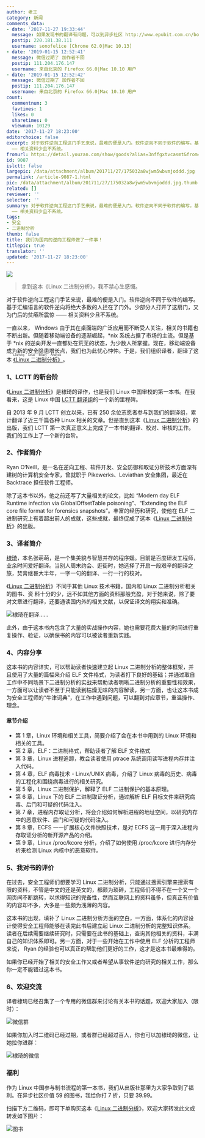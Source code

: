 ```yaml
---
author: 老王
category: 新闻
comments_data:
- date: '2017-11-27 19:33:44'
  message: 如果发现书的翻译有问题，可以到异步社区 http://www.epubit.com.cn/book/details/4696 提交勘误
  postip: 220.181.38.111
  username: sonofelice [Chrome 62.0|Mac 10.13]
- date: '2019-01-15 12:52:41'
  message: 微信过期了 加作者不回
  postip: 111.204.176.147
  username: 来自北京的 Firefox 66.0|Mac 10.10 用户
- date: '2019-01-15 12:52:42'
  message: 微信过期了 加作者不回
  postip: 111.204.176.147
  username: 来自北京的 Firefox 66.0|Mac 10.10 用户
count:
  commentnum: 3
  favtimes: 1
  likes: 0
  sharetimes: 0
  viewnum: 10129
date: '2017-11-27 18:23:00'
editorchoice: false
excerpt: 对于软件逆向工程这门手艺来说，最难的便是入门。软件逆向不同于软件的编写。基于汇编语言的软件逆向将绝大多数的人拦在了门外。少部分人打开了这扇门，又为门后的贫瘠所震惊
  —— 相关资料少且不系统。
fromurl: https://detail.youzan.com/show/goods?alias=3nffgxtvcasmt&from=wxd&kdtfrom=wxd&type=share_goods&share=wxd_frd&mtd=sh_frd_wxd
id: 9087
islctt: false
largepic: /data/attachment/album/201711/27/175032a8wjwm5wbvmjoddd.jpg
permalink: /article-9087-1.html
pic: /data/attachment/album/201711/27/175032a8wjwm5wbvmjoddd.jpg.thumb.jpg
related: []
reviewer: ''
selector: ''
summary: 对于软件逆向工程这门手艺来说，最难的便是入门。软件逆向不同于软件的编写。基于汇编语言的软件逆向将绝大多数的人拦在了门外。少部分人打开了这扇门，又为门后的贫瘠所震惊
  —— 相关资料少且不系统。
tags:
- 安全
- 二进制分析
thumb: false
title: 我们为国内的逆向工程师做了一件事！
titlepic: true
translator: ''
updated: '2017-11-27 18:23:00'
---
```


![](/data/attachment/album/201711/27/175032a8wjwm5wbvmjoddd.jpg)



> 
> 拿到这本《Linux 二进制分析》，我不禁心生感慨。
> 
> 
> 


对于软件逆向工程这门手艺来说，最难的便是入门。软件逆向不同于软件的编写。基于汇编语言的软件逆向将绝大多数的人拦在了门外。少部分人打开了这扇门，又为门后的贫瘠所震惊 —— 相关资料少且不系统。


一直以来， Windows 由于其在桌面端的广泛应用而不断受人关注，相关的书籍也不断出新。但随着移动端设备的逐渐崛起，\*nix 系统占据了市场的主流。但是基于 \*nix 的逆向开发一直都处在荒芜的状态，为少数人所掌握。现在，移动端设备成为新的安全隐患增长点，我们也为此忧心忡忡。于是，我们组织译者，翻译了这本<ruby> <a href="https://detail.youzan.com/show/goods?alias=3nffgxtvcasmt&amp;from=wxd&amp;kdtfrom=wxd&amp;type=share_goods&amp;share=wxd_frd&amp;mtd=sh_frd_wxd">  《Linux 二进制分析》 </a> <rp>  （ </rp> <rt>  Learning Linux Binary Analysis </rt> <rp>  ） </rp></ruby> 。


### 1、LCTT 的新台阶


《[Linux 二进制分析](https://detail.youzan.com/show/goods?alias=3nffgxtvcasmt&from=wxd&kdtfrom=wxd&type=share_goods&share=wxd_frd&mtd=sh_frd_wxd)》是棣琦的译作，也是我们 Linux 中国审校的第一本书。在我看来，这是 Linux 中国 [LCTT 翻译组](https://linux.cn/lctt/)的一个新的里程碑。


自 2013 年 9 月 LCTT 创立以来，已有 250 余位志愿者参与到我们的翻译组，累计翻译了近三千篇各种 Linux 相关的文章。但是直到这本《[Linux 二进制分析](https://detail.youzan.com/show/goods?alias=3nffgxtvcasmt&from=wxd&kdtfrom=wxd&type=share_goods&share=wxd_frd&mtd=sh_frd_wxd)》的出版，我们 LCTT 第一次真正意义上完成了一本书的翻译、校对、审核的工作。我们的工作上了一个新的台阶。



### 2、作者简介



Ryan O‘Neill，是一名在逆向工程、软件开发、安全防御和取证分析技术方面深有建树的计算机安全专家，曾就职于 Pikewerks、Leviathan 安全集团，最近在 Backtrace 担任软件工程师。


除了这本书以外，他之前还写了大量相关的论文，比如 “Modern day ELF Runtime infection via GlobalOffsetTable poisoning”、“Extending the ELF core file format for forensics snapshots”。丰富的经历和研究，使他在 ELF 二进制研究上有着超出前人的成就，这些成就，最终促成了这本《[Linux 二进制分析](https://detail.youzan.com/show/goods?alias=3nffgxtvcasmt&from=wxd&kdtfrom=wxd&type=share_goods&share=wxd_frd&mtd=sh_frd_wxd)》的出版。


### 3、译者简介


[棣琦](http://www.epubit.com.cn/space/book/41539)，本名张萌萌，是一个集美貌与智慧并存的程序媛。目前是百度研发工程师， 业余时间爱好翻译。当别人周末约会、逛街时，她选择了开启一段艰辛的翻译之旅，焚膏继晷大半年，一字一句的翻译、一行一行的校对。


《[Linux 二进制分析](https://detail.youzan.com/show/goods?alias=3nffgxtvcasmt&from=wxd&kdtfrom=wxd&type=share_goods&share=wxd_frd&mtd=sh_frd_wxd)》不同于其他 Linux 技术书籍，国内和 Linux 二进制分析相关的图书、资 料十分的少，远不如其他方面的资料那般充盈，对于她来说，除了要对文章进行翻译，还要通读国内外的相关文献，以保证译文的翔实和准确。


![棣琦在翻译……](/data/attachment/album/201711/27/175531n6ek88y6ie6b6kbc.jpg)


此外，由于这本书内包含了大量的实战操作内容，她也需要花费大量的时间进行重复操作、验证，以确保书的内容可以被读者重新实践。


### 4、内容分享


这本书的内容详实，可以帮助读者快速建立起 Linux 二进制分析的整体框架，并且使用了大量的篇幅来介绍 ELF 文件格式，为读者打下良好的基础；并通过取自工作中不同场景下二进制分析的实战来帮助读者明晰二进制分析的重要性和效果，一方面可以让读者不至于只能读到枯燥无味的内容解读，另一方面，也让这本书成为安全工程师的“牛津词典”，在工作中遇到问题，可以翻到对应章节，重温操作、理念。


#### 章节介绍


* 第 1 章，Linux 环境和相关工具，简要介绍了会在本书中用到的 Linux 环境和相关的工具。
* 第 2 章，ELF：二进制格式，帮助读者了解 ELF 文件格式
* 第 3 章，Linux 进程追踪，教会读者使用 ptrace 系统调用读写进程内存并注入代码。
* 第 4 章，ELF 病毒技术 - Linux/UNIX 病毒，介绍了 Linux 病毒的历史、病毒的工程化和围绕病毒进行的相关研究。
* 第 5 章，Linux 二进制保护，解释了 ELF 二进制保护的基本原理。
* 第 6 章，Linux 下的 ELF 二进制取证分析，通过解析 ELF 目标文件来研究病毒、后门和可疑的代码注入。
* 第 7 章，进程内存取证分析，将会介绍如何解析进程的地址空间，以研究内存中的恶意软件、后门和可疑的代码注入。
* 第 8 章，ECFS 一一扩展核心文件快照技术，是对 ECFS 这一用于深入进程内存取证分析的新开源产品的介绍。
* 第 9 章，Linux /proc/kcore 分析，介绍了如何使用 /proc/kcore 进行内存分析来检测 Linux 内核中的恶意软件。


### 5、我对书的评价


在过去，安全工程师们想要学习 Linux 二进制分析，只能通过搜索引擎来搜索有限的资料，不管是中文的还是英文的，都颇为琐碎，工程师们不得不在一个又一个网页间不断跳转，以求得知识的完备性，然而互联网上的资料虽多，但真正有价值的内容却不多，大多是一些颇为浅薄的内容。


这本书的出现，填补了 Linux 二进制分析方面的空白，一方面，体系化的内容设计使得安全工程师能够在读完此书后建立起 Linux 二进制分析的完整知识体系。读者在后续需要继续研究时，只需要在此书的基础上，查询其他相关的资料，丰满自己的知识体系即可。另一方面，对于一些开始在工作中使用 ELF 分析的工程师来说， Ryan 的经验也可以真正的帮助他们更好的工作，这才是这本书最难得的。


如果你已经开始了相关的安全工作又或者希望从事软件逆向研究的相关工作，那么你一定不能错过这本书。


### 6、欢迎交流


译者棣琦已经召集了一个专用的微信群来讨论有关本书的话题，欢迎大家加入（限时）：


![微信群](/data/attachment/album/201711/27/214206qipvvp85thek6e69.jpeg)


如果你加入时二维码已经过期，或者群已经超过百人，你也可以加棣琦的微信，让她拉你进群：


![棣琦的微信](/data/attachment/album/201711/27/214405balbaj56uxdybjfl.jpeg)


### 福利


作为 Linux 中国参与制书流程的第一本书，我们从出版社那里为大家争取到了福利。在异步社区价值 59 的图书，我给你打 7 折，只要 39.99。


扫描下方二维码，即可下单购买这本《[Linux 二进制分析](https://detail.youzan.com/show/goods?alias=3nffgxtvcasmt&from=wxd&kdtfrom=wxd&type=share_goods&share=wxd_frd&mtd=sh_frd_wxd)》，欢迎大家转发此文或转发如下图片：


![图书](/data/attachment/album/201711/27/182311g25u8hqhp5balahd.jpg)
